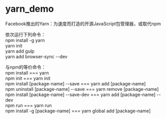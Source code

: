 # yarn_demo
Facebook推出的Yarn：为速度而打造的开源JavaScript包管理器，或取代npm    

依次运行下列命令：  
npm install -g yarn    
yarn init       
yarn add gulp    
yarn add browser-sync --dev    

与npm的等价命令：    
npm install === yarn   
npm init === yarn init  
npm install [package-name] --save === yarn add [package-name]     
npm uninstall [package-name] --save === yarn remove [package-name]    
npm install [package-name] --save-dev === yarn add [package-name] --dev   
npm run === yarn run  
npm install -g [package-name] === yarn global add [package-name]
  
